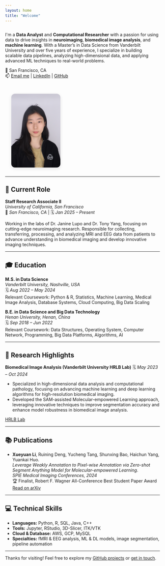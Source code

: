 ```yaml
---
layout: home
title: "Welcome"
---
```


<div style="display: flex; flex-wrap: wrap; align-items: flex-start; justify-content: space-between; gap: 30px;">

  <!-- Left Column: Intro Text -->
  <div style="flex: 1; min-width: 280px;">

<p>I'm a <strong>Data Analyst</strong> and <strong>Computational Researcher</strong> with a passion for using data to drive insights in <strong>neuroimaging</strong>, <strong>biomedical image analysis</strong>, and <strong>machine learning</strong>. With a Master’s in Data Science from Vanderbilt University and over five years of experience, I specialize in building scalable data pipelines, analyzing high-dimensional data, and applying advanced ML techniques to real-world problems.</p>

<p>📍 San Francisco, CA  
<br>📫 <a href="mailto:xueyuan.li@ucsf.edu">Email me</a> | <a href="https://www.linkedin.com/in/xueyuan-li-674208249/">LinkedIn</a> | <a href="https://github.com/Xueyuan33">GitHub</a></p>
  </div>

  <!-- Right Column: Photo -->
  <div style="min-width: 200px; text-align: center;">
    <img src="Alice.JPG" alt="Xueyuan Li" style="width: 160px; border-radius: 12px; box-shadow: 0 4px 12px rgba(0,0,0,0.1); margin-bottom: 12px;" />
  </div>

</div>

---

## 🧪 Current Role

**Staff Research Associate II**  
*University of California, San Francisco*  
📍 *San Francisco, CA* | 🗓 *Jan 2025 – Present*

Working in the labs of Dr. Janine Lupo and Dr. Tony Yang, focusing on cutting-edge neuroimaging research. Responsible for collecting, transferring, processing, and analyzing MRI and EEG data from patients to advance understanding in biomedical imaging and develop innovative imaging techniques.

---

## 🎓 Education

**M.S. in Data Science**  
*Vanderbilt University, Nashville, USA*  
🗓 *Aug 2022 – May 2024*  
Relevant Coursework: Python & R, Statistics, Machine Learning, Medical Image Analysis, Database Systems, Cloud Computing, Big Data Scaling

**B.E. in Data Science and Big Data Technology**  
*Henan University, Henan, China*  
🗓 *Sep 2018 – Jun 2022*  
Relevant Coursework: Data Structures, Operating System, Computer Network, Programming, Big Data Platforms, Algorithms, AI

---

## 🔬 Research Highlights

**Biomedical Image Analysis (Vanderbilt University HRLB Lab)**
🗓 *May 2023 – Oct 2024*  
- Specialized in high-dimensional data analysis and computational pathology, focusing on advancing machine learning and deep learning algorithms for high-resolution biomedical imaging. 
- Developed the SAM-assisted Molecular-empowered Learning approach, leveraging innovative techniques to improve segmentation accuracy and enhance model robustness in biomedical image analysis.

[HRLB Lab](https://hrlblab.github.io)

---

## 📚 Publications

- **Xueyuan Li**, Ruining Deng, Yucheng Tang, Shunxing Bao, Haichun Yang, Yuankai Huo.  
  *Leverage Weakly Annotation to Pixel-wise Annotation via Zero-shot Segment Anything Model for Molecular-empowered Learning*.  
  *SPIE Medical Imaging Conferences, 2024*  
  🏆 Finalist, Robert F. Wagner All-Conference Best Student Paper Award  
  [Read on arXiv](https://arxiv.org/abs/2308.05785v1)

---

## 💻 Technical Skills

- **Languages:** Python, R, SQL, Java, C++  
- **Tools:** Jupyter, RStudio, 3D-Slicer, ITK/VTK  
- **Cloud & Database:** AWS, GCP, MySQL  
- **Specialties:** fMRI & EEG analysis, ML & DL models, image segmentation, pipeline automation

---

Thanks for visiting! Feel free to explore my [GitHub projects](https://github.com/Xueyuan33) or [get in touch](mailto:xueyuan.li@ucsf.edu).
